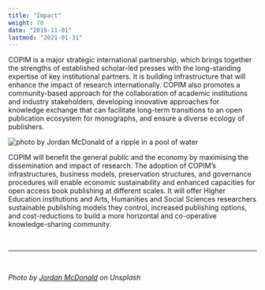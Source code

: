 ```yaml
---
title: "Impact"
weight: 70
date: "2019-11-01"
lastmod: "2021-01-31"
---
```


COPIM is a major strategic international partnership, which brings together the strengths of established scholar-led presses with the long-standing expertise of key institutional partners. It is building infrastructure that will enhance the impact of research internationally. COPIM also promotes a community-based approach for the collaboration of academic institutions and industry stakeholders, developing innovative approaches for knowledge exchange that can facilitate long-term transitions to an open publication ecosystem for monographs, and ensure a diverse ecology of publishers.

![photo by Jordan McDonald of a ripple in a pool of water](/images/jordan-mcdonald-vkx0kgKx9VA-unsplash-cropped.jpg)


COPIM will benefit the general public and the economy by maximising the dissemination and impact of research. The adoption of COPIM’s infrastructures, business models, preservation structures, and governance procedures will enable economic sustainability and enhanced capacities for open access book publishing at different scales. It will offer Higher Education institutions and Arts, Humanities and Social Sciences researchers sustainable publishing models they control, increased publishing options, and cost-reductions to build a more horizontal and co-operative knowledge-sharing community.


  &nbsp;  


---


  &nbsp;

*Photo by [Jordan McDonald](https://unsplash.com/photos/vkx0kgKx9VA) on Unsplash*
